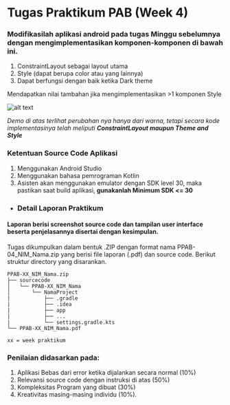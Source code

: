 # Tugas Praktikum PAB (Week 4)

### Modifikasilah aplikasi android pada tugas Minggu sebelumnya dengan mengimplementasikan komponen-komponen di bawah ini.

  1. ConstraintLayout sebagai layout utama
  2. Style (dapat berupa color atau yang lainnya)
  3. Dapat berfungsi dengan baik ketika Dark theme
     
  Mendapatkan nilai tambahan jika mengimplementasikan >1 komponen Style 

  ![alt text](demo_tugas.gif)

  *Demo di atas terlihat perubahan nya hanya dari warna, tetapi secara kode implementasinya telah meliputi **ConstraintLayout maupun Theme and Style***

  ### Ketentuan Source Code Aplikasi
1. Menggunakan Android Studio
2. Menggunakan bahasa pemrograman Kotlin
3. Asisten akan menggunakan emulator dengan SDK level 30, maka pastikan saat build aplikasi, **gunakanlah Minimum SDK <= 30**

-  ### Detail Laporan Praktikum
#### Laporan berisi screenshot source code dan tampilan user interface beserta penjelasannya disertai dengan kesimpulan. 
    
Tugas dikumpulkan dalam bentuk .ZIP dengan format nama PPAB-04_NIM_Nama.zip yang berisi file laporan (.pdf) dan source code. Berikut struktur directory yang disarankan.

    PPAB-XX_NIM_Nama.zip
    ├── sourcecode
    │   └── PPAB-XX_NIM_Nama
    │       └── NamaProject
    |           ├── .gradle
    |           ├── .idea
    |           ├── app
    |           ├── ...
    |           └── settings.gradle.kts
    └── PPAB-XX_NIM_Nama.pdf
    
    xx = week praktikum

### Penilaian didasarkan pada: 

  1. Aplikasi Bebas dari error ketika dijalankan secara normal (10%)
  2. Relevansi source code dengan instruksi di atas (50%) 
  3. Kompleksitas Program yang dibuat (30%)
  4. Kreativitas masing-masing individu (10%). 
